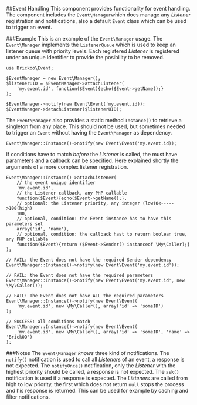##Event Handling
This component provides functionality for event handling. 
The component includes the `Event\Manager`which does manage any *Listener* registration and notifications, 
also a default `Event` class which can be used to trigger an event.


###Example
This is an example of the `Event\Manager` usage. 
The `Event\Manager` implements the `ListenerQueue` which is used to keep an listener queue with priority levels.
Each registered *Listener* is registered under an unique identifier to provide the posibility to be removed.

    use Brickoo\Event;

    $EventManager = new Event\Manager();
    $listenerUID = $EventManager->attachListener(
        'my.event.id', function($Event){echo($Event->getName();}
    );

    $EventManager->notify(new Event\Event('my.event.id));
    $EventManager->detachListener($listenerUID);


The `Event\Manager` also provides a static method `Instance()` to retrieve a singleton from any place. 
This should not be used, but sometimes needed to trigger an `Event` without having the `Event\Manager` as dependency.

    Event\Manager::Instance()->notify(new Event\Event('my.event.id));


If conditions have to match *before* the *Listener* is called, the must have parameters and a callback can be specified. 
Here explained shortly the arguments of a more complex listener registration.

    Event\Manager::Instance()->attachListener(
        // the event unique identifier
        'my.event.id', 
        // the Listener callback, any PHP callable
        function($Event){echo($Event->getName();},
        // optional: the Listener priority, any integer (low)0<----->100(high)
        100,
        // optional, condition: the Event instance has to have this parameters set
        array('id', 'name'),
        // optional, condition: the callback hast to return boolean true, any PHP callable
        function($Event){return ($Event->Sender() instanceof \My\Caller);} 
    );

    // FAIL: the Event does not have the required Sender dependency
    Event\Manager::Instance()->notify(new Event\Event('my.event.id'));

    // FAIL: the Event does not have the required parameters
    Event\Manager::Instance()->notify(new Event\Event('my.event.id', new \My\Caller());

    // FAIL: The Event does not have ALL the required parameters
    Event\Manager::Instance()->notify(new Event\Event(
        'my.event.id', new \My\Caller(), array('id' => 'someID')
    );

    // SUCCESS: all conditions match
    Event\Manager::Instance()->notify(new Event\Event(
        'my.event.id', new \My\Caller(), array('id' => 'someID', 'name' => 'BrickOO')
    );


###Notes
The `Event\Manager` *knows* three kind of notifications. 
The `notify()` notification is used to call all *Listeners* of an event, a response is not expected.
The `notifyOnce()` notification, only the *Listener* with the highest priority should be called, a response is not expected.
The `ask()` notification is used if a response is expected. 
The *Listeners* are called from high to low priority, the first which does not return `null` stops the process and his response is returned. 
This can be used for example by caching and filter notifications.